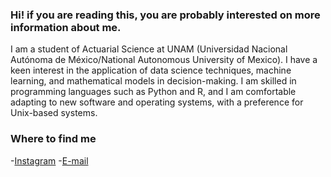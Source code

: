 

<!--
**HitBrann/HitBrann** is a ✨ _special_ ✨ repository because its `README.md` (this file) appears on your GitHub profile.

Here are some ideas to get you started:

- 🔭 I’m currently working on ...
- 🌱 I’m currently learning ...
- 👯 I’m looking to collaborate on ...
- 🤔 I’m looking for help with ...
- 💬 Ask me about ...
- 📫 How to reach me: ...
- 😄 Pronouns: ...
- ⚡ Fun fact: ...
-->

### Hi! if you are reading this, you are probably interested on more information about me.

I am a student of Actuarial Science at UNAM (Universidad Nacional Autónoma de México/National Autonomous University of Mexico). I have a keen interest in the application of data science techniques, machine learning, and mathematical models in decision-making. I am skilled in programming languages such as Python and R, and I am comfortable adapting to new software and operating systems, with a preference for Unix-based systems.

### Where to find me

-[Instagram](https://instagram.com/jst_brann)
-[E-mail](brandondz2002@gmail.com)
